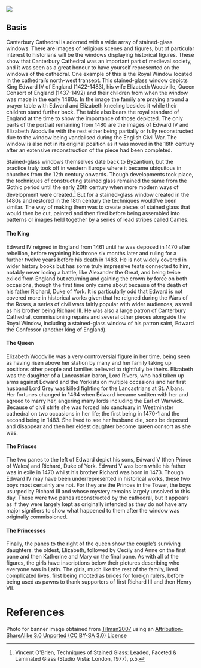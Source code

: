 <a href="https://juncture-digital.org"><img src="https://juncture-digital.org/images/ve-button.png"></a>

<param ve-config 
       title="The Royal Window"
       author="Dominic Ashman"
       banner="https://upload.wikimedia.org/wikipedia/commons/5/5e/27-Canterbury-014.jpg" 
       layout="landscape">

<param ve-entity title="Canterbruy Cathedral" eid="Q29265">
<param ve-entity title="stained-glass windows" eid="Q21061279" aliases="stained-glass window" "stained glass">
<param ve-entity title="King Edward IV of England" eid="Q160341" aliases="Edward IV" "King Edward">
<param ve-entity title="Elizabeth Woodville" eid="Q229214">


## Basis

Canterbury Cathedral is adorned with a wide array of stained-glass windows. There are images of religious scenes and figures, but of particular interest to historians will be the windows displaying historical figures. These show that Canterbury Cathedral was an important part of medieval society, and it was seen as a great honour to have yourself represented on the windows of the cathedral. One example of this is the Royal Window located in the cathedral’s north-west transept. This stained-glass window depicts King Edward IV of England (1422-1483), his wife Elizabeth Woodville, Queen Consort of England (1437-1492) and their children from when the window was made in the early 1480s. In the image the family are praying around a prayer table with Edward and Elizabeth kneeling besides it while their children stand further back. The table also bears the royal standard of England at the time to show the importance of those depicted. The only parts of the portrait remaining from 1480 are the images of Edward IV and Elizabeth Woodville with the rest either being partially or fully reconstructed due to the window being vandalised during the English Civil War. The window is also not in its original position as it was moved in the 18th century after an extensive reconstruction of the piece had been completed. 

Stained-glass windows themselves date back to Byzantium, but the practice truly took off in western Europe where it became ubiquitous in churches from the 12th century onwards. Though developments took place, the techniques of constructing stained glass remained the same from the Gothic period until the early 20th century when more modern ways of development were created.[^1] But for a stained-glass window created in the 1480s and restored in the 18th century the techniques would’ve been similar. The way of making them was to create pieces of stained glass that would then be cut, painted and then fired before being assembled into patterns or images held together by a series of lead stripes called Cames.

<param ve-image 
       label="Girl with a Pearl Earring" 
       description="painting by Johannes Vermeer" 
       license="public domain" 
       url="https://upload.wikimedia.org/wikipedia/commons/0/0f/1665_Girl_with_a_Pearl_Earring.jpg">

#### The King

Edward IV reigned in England from 1461 until he was deposed in 1470 after rebellion, before regaining his throne six months later and ruling for a further twelve years before his death in 1483. He is not widely covered in wider history books but has some truly impressive feats connected to him, notably never losing a battle, like Alexander the Great, and being twice exiled from England but returning and gaining the crown by force on both occasions, though the first time only came about because of the death of his father Richard, Duke of York. It is particularly odd that Edward is not covered more in historical works given that he reigned during the Wars of the Roses, a series of civil wars fairly popular with wider audiences, as well as his brother being Richard III. He was also a large patron of Canterbury Cathedral, commissioning repairs and several other pieces alongside the Royal Window, including a stained-glass window of his patron saint, Edward the Confessor (another king of England).

#### The Queen

Elizabeth Woodville was a very controversial figure in her time, being seen as having risen above her station by many and her family taking up positions other people and families believed to rightfully be theirs. Elizabeth was the daughter of a Lancastrian baron, Lord Rivers, who had taken up arms against Edward and the Yorkists on multiple occasions and her first husband Lord Grey was killed fighting for the Lancastrians at St. Albans. Her fortunes changed in 1464 when Edward became smitten with her and agreed to marry her, angering many lords including the Earl of Warwick. Because of civil strife she was forced into sanctuary in Westminster cathedral on two occasions in her life; the first being in 1470-1 and the second being in 1483. She lived to see her husband die, sons be deposed and disappear and then her eldest daughter become queen consort as she was. 

#### The Princes

The two panes to the left of Edward depict his sons, Edward V (then Prince of Wales) and Richard, Duke of York. Edward V was born while his father was in exile in 1470 whilst his brother Richard was born in 1473. Though Edward IV may have been underrepresented in historical works, these two boys most certainly are not. For they are the Princes in the Tower, the boys usurped by Richard III and whose mystery remains largely unsolved to this day. These were two panes reconstructed by the cathedral, but it appears as if they were largely kept as originally intended as they do not have any major signifiers to show what happened to them after the window was originally commissioned. 

#### The Princesses

Finally, the panes to the right of the queen show the couple’s surviving daughters: the oldest, Elizabeth, followed by Cecily and Anne on the first pane and then Katherine and Mary on the final pane. As with all of the figures, the girls have inscriptions below their pictures describing who everyone was in Latin. The girls, much like the rest of the family, lived complicated lives, first being mooted as brides for foreign rulers, before being used as pawns to thank supporters of first Richard III and then Henry VII. 



# References

Photo for banner image obtained from [Tilman2007](https://commons.wikimedia.org/wiki/User:Tilman2007) using an [Attribution-ShareAlike 3.0 Unported (CC BY-SA 3.0) License](https://creativecommons.org/licenses/by-sa/3.0/deed.en)
[^1]: Vincent O'Brien, Techniques of Stained Glass: Leaded, Faceted & Laminated Glass (Studio Vista: London, 1977), p.5.

